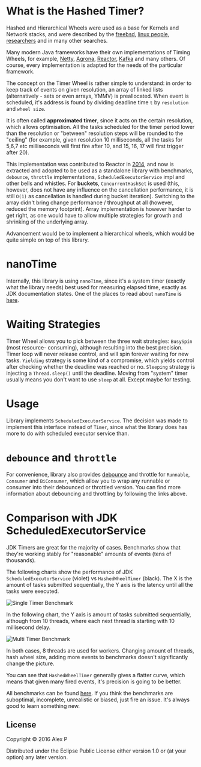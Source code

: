 # What is the Hashed Timer?

Hashed and Hierarchical Wheels were used as a base for Kernels and Network stacks, and
were described by the [freebsd](http://people.freebsd.org/~davide/asia/callout_paper.pdf),
[linux people](http://lwn.net/Articles/156329/),
[researchers](http://www.cs.columbia.edu/~nahum/w6998/papers/ton97-timing-wheels.pdf) and
in many other searches.

Many modern Java frameworks have their own implementations of Timing Wheels, for example,
[Netty](https://github.com/netty/netty/blob/4.1/common/src/main/java/io/netty/util/HashedWheelTimer.java),
[Agrona](https://github.com/real-logic/Agrona/blob/master/src/main/java/uk/co/real_logic/agrona/TimerWheel.java),
[Reactor](https://github.com/reactor/reactor-core/blob/master/src/main/java/reactor/core/timer/HashWheelTimer.java),
[Kafka](https://github.com/apache/kafka/blob/trunk/core/src/main/scala/kafka/utils/timer/Timer.scala)
and many others. Of course, every implementation is adapted for the needs of the particular
framework.

The concept on the Timer Wheel is rather simple to understand: in order to keep track
of events on given resolution, an array of linked lists (alternatively - sets or even
arrays, YMMV) is preallocated. When event is scheduled, it's address is found by
dividing deadline time `t` by `resolution` and `wheel size`.

It is often called __approximated timer__, since it acts on the certain resolution, which
allows optimisation. All the tasks scheduled for the timer period lower than the resolution
or "between" resolution steps will be rounded to the "ceiling" (for example, given resolution
10 milliseconds, all the tasks for 5,6,7 etc milliseconds will first fire after 10, and
15, 16, 17 will first trigger after 20).

This implementation was contributed to Reactor in [2014](https://github.com/reactor/reactor/commit/53c0dcfab40b91838694843729c85c2effe7272b),
and now is extracted and adopted to be used as a standalone library with benchmarks,
`debounce`, `throttle` implementations, `ScheduledExecutorService` impl and
other bells and whistles. For __buckets__, `ConcurrentHashSet` is used (this, however,
does not have any influence on the cancellation performance, it is still `O(1)` as
cancellation is handled during bucket iteration). Switching to the array didn't bring
change performance / throughput at all (however, reduced the memory footprint). Array
implementation is however harder to get right, as one would have to allow multiple
strategies for growth and shrinking of the underlying array.

Advancement would be to implement a hierarchical wheels, which would be quite simple
on top of this library.

# nanoTime

Internally, this library is using `nanoTime`, since it's a system timer (exactly
what the library needs) best used for measuring elapsed time, exactly as JDK documentation
states. One of the places to read about `nanoTime` is [here](http://shipilev.net/blog/2014/nanotrusting-nanotime/).

# Waiting Strategies

Timer Wheel allows you to pick between the three wait strategies: `BusySpin` (most resource-
consuming), although resulting into the best precision. Timer loop will never release control,
and will spin forever waiting for new tasks. `Yielding` strategy is some kind of a compromise,
which yields control after checking whether the deadline was reached or no. `Sleeping` strategy
is injecting a `Thread.sleep()` until the deadline. Moving from "system" timer usually means
you don't want to use `sleep` at all. Except maybe for testing.

# Usage

Library implements `ScheduledExecutorService`. The decision was made to implement this
interface instead of `Timer`, since what the library does has more to do with scheduled
executor service than.

# `debounce` and `throttle`

For convenience, library also provides [debounce](http://rxmarbles.com/#debounce) and throttle for `Runnable`,
`Consumer` and `BiConsumer`, which allow you to wrap any runnable or consumer into
their debounced or throttled version. You can find more information about debouncing
and throttling by following the links above.

# Comparison with JDK ScheduledExecutorService

JDK Timers are great for the majority of cases. Benchmarks show that they're working
stably for "reasonable" amounts of events (tens of thousands).

The following charts show the performance of JDK `ScheduledExecutorService` (violet)
vs `HashedWheelTimer` (black). The X is the amount of tasks submitted sequentially,
the Y axis is the latency until all the tasks were executed.

![Single Timer Benchmark](https://raw.githubusercontent.com/ifesdjeen/hashed-wheel-timer/master/doc/images/single_timer.png)

In the following chart, the Y axis is amount of tasks submitted sequentially, although
from 10 threads, where each next thread is starting with 10 millisecond delay.

![Multi Timer Benchmark](https://raw.githubusercontent.com/ifesdjeen/hashed-wheel-timer/master/doc/images/multi_timer.png)

In both cases, 8 threads are used for workers. Changing amount of threads, hash wheel
size, adding more events to benchmarks doesn't significantly change the picture.

You can see that `HashedWheelTimer` generally gives a flatter curve, which means that given
many fired events, it's precision is going to be better.

All benchmarks can be found [here](https://github.com/ifesdjeen/hashed-wheel-timer/tree/master/bench).
If you think the benchmarks are suboptimal, incomplete, unrealistic or biased, just
fire an issue. It's always good to learn something new.

## License

Copyright © 2016 Alex P

Distributed under the Eclipse Public License either version 1.0 or (at
your option) any later version.
